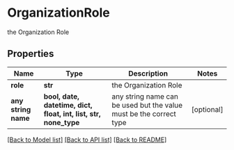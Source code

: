 # OrganizationRole

the Organization Role

## Properties
Name | Type | Description | Notes
------------ | ------------- | ------------- | -------------
**role** | **str** | the Organization Role | 
**any string name** | **bool, date, datetime, dict, float, int, list, str, none_type** | any string name can be used but the value must be the correct type | [optional]

[[Back to Model list]](../README.md#documentation-for-models) [[Back to API list]](../README.md#documentation-for-api-endpoints) [[Back to README]](../README.md)


